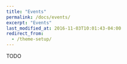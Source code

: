 ```yaml
---
title: "Events"
permalink: /docs/events/
excerpt: "Events"
last_modified_at: 2016-11-03T10:01:43-04:00
redirect_from:
  - /theme-setup/
---
```


TODO